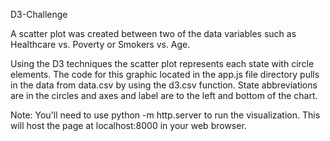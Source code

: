  D3-Challenge
 
 A scatter plot was created between two of the data variables such as Healthcare vs. Poverty or Smokers vs. Age.

Using the D3 techniques the scatter plot  represents each state with circle elements. The code for this graphic located  in the app.js file  directory pulls in the data from data.csv by using the d3.csv function. 
State abbreviations are in the circles and axes and label are to the left and bottom of the chart.



Note: You'll need to use python -m http.server to run the visualization. This will host the page at localhost:8000 in your web browser.
